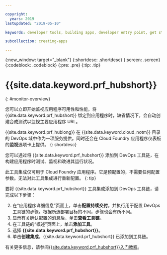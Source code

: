 ```yaml
---

copyright:
  years: 2019
lastupdated: "2019-05-10"

keywords: developer tools, building apps, developer entry point, get started coding, DevOps, toolchain, monitoring, monitor, health

subcollection: creating-apps

---
```

{:new_window: target="_blank"}
{:shortdesc: .shortdesc}
{:screen: .screen}
{:codeblock: .codeblock}
{:pre: .pre}
{:tip: .tip}

# {{site.data.keyword.prf_hubshort}}
{: #monitor-overview}

您可以立即开始监视应用程序可用性和性能。将 {{site.data.keyword.prf_hubshort}} 绑定到应用程序时，缺省情况下，会自动创建合成测试以监视主要应用程序 URL。

{{site.data.keyword.prf_hublong}} 在 {{site.data.keyword.cloud_notm}} 目录的 DevOps 域中作为一项服务提供。同时还会在 Cloud Foundry 应用程序仪表板的**监视**选项卡上提供。
{: shortdesc}

您可以通过将 {{site.data.keyword.prf_hubshort}} 添加到 DevOps 工具链，在构建应用程序时测试、监视和改进其运行状况。

此工具集成仅可用于 Cloud Foundry 应用程序。它是预配置的，不需要任何配置参数。无法对此工具集成进行重新配置。
{: tip}

要将 {{site.data.keyword.prf_hubshort}} 工具集成添加到 DevOps 工具链，请完成以下步骤：

2. 在“应用程序详细信息”页面上，单击**配置持续交付**，并执行用于配置 DevOps 工具链的步骤。根据所选部署目标的不同，步骤也会有所不同。
3. 显示有关确认配置的消息后，单击**查看工具链**。
4. 在工具链的“概述”页面上，单击**添加工具**。
5. 选择 **{{site.data.keyword.prf_hubshort}}**。
6. 单击**创建集成**。{{site.data.keyword.prf_hubshort}} 已添加到工具链。

有关更多信息，请参阅[{{site.data.keyword.prf_hubshort}}入门教程](/docs/services/AvailabilityMonitoring?topic=availability-monitoring-avmon_gettingstarted)。 
